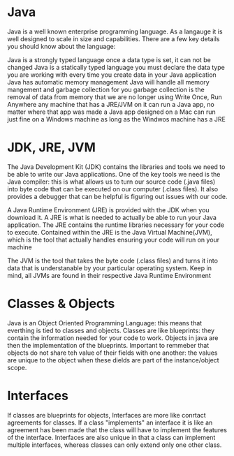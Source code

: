 # Java
Java is a well known enterprise programming language. As a langauge it is well designed to scale in size and capabilities. There are a few key details you should know about the language:

Java is a strongly typed language
once a data type is set, it can not be changed
Java is a statically typed language
you must declare the data type you are working with every time you create data in your Java application
Java has automatic memory management
Java will handle all memory mangement and garbage collection for you
garbage collection is the removal of data from memory that we are no longer using
Write Once, Run Anywhere
any machine that has a JRE/JVM on it can run a Java app, no matter where that app was made
a Java app designed on a Mac can run just fine on a Windows machine as long as the Windwos machine has a JRE


# JDK, JRE, JVM
The Java Development Kit (JDK) contains the libraries and tools we need to be able to write our Java applications. One of the key tools we need is the Java compiler: this is what allows us to turn our source code (.java files) into byte code that can be executed on our computer (.class files). It also provides a debugger that can be helpful is figuring out issues with our code.

A Java Runtime Environment (JRE) is provided with the JDK when you download it. A JRE is what is needed to actually be able to run your Java application. The JRE contains the runtime libraries necessary for your code to execute. Contained within the JRE is the Java Virtual Machine(JVM), which is the tool that actually handles ensuring your code will run on your machine

The JVM is the tool that takes the byte code (.class files) and turns it into data that is understanable by your particular operating system. Keep in mind, all JVMs are found in their respective Java Runtime Environment

# Classes & Objects
Java is an Object Oriented Programming Language: this means that everthing is tied to classes and objects. Classes are like blueprints: they contain the information needed for your code to work. Objects in java are then the implementation of the blueprints. Important to remmeber that objects do not share teh value of their fields with one another: the values are unique to the object when these dields are part of the instance/object scope.

# Interfaces 
If classes are blueprints for objects, Interfaces are more like conrtact agreements for classes. If a class "implements" an interface it is like an agreement has been made that the class will have to implement the features of the interface. Interfaces are also unique in that a class can implement multiple interfaces, whereas classes can only extend only one other class. 
